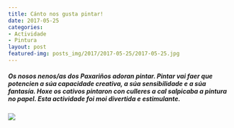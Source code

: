 ```yaml
---
title: Cánto nos gusta pintar!
date: 2017-05-25
categories:
- Actividade
- Pintura
layout: post
featured-img: posts_img/2017/2017-05-25/2017-05-25.jpg
---
```


<h5 class="center header text_h2">
    Os nosos nenos/as dos Paxariños adoran pintar.
    <!--more-->
    Pintar vai faer que potencien a súa capacidade creativa, a súa sensibilidade e a súa fantasía.
    Hoxe os cativos pintaron con culleres a cal salpicaba a pintura no papel.
    Esta actividade foi moi divertida e estimulante.
</h5>

<div class="row">
    <div class="col s12 m12">
        <img class="responsive-img" src="{{ site.baseurl }}/posts_img/2017/2017-05-25/2017-05-25.jpg">
    </div>
</div>
